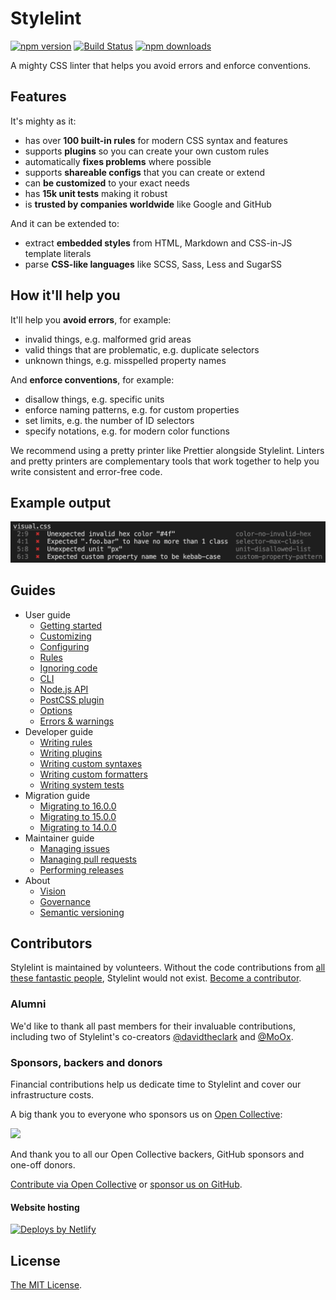 # Stylelint

[![npm version](https://img.shields.io/npm/v/stylelint?logo=npm&logoColor=fff)](https://www.npmjs.com/package/stylelint)
[![Build Status](https://github.com/stylelint/stylelint/workflows/Testing/badge.svg)](https://github.com/stylelint/stylelint/actions/workflows/testing.yml?query=branch%3Amain)
[![npm downloads](https://img.shields.io/npm/dm/stylelint)](https://npmcharts.com/compare/stylelint?minimal=true)

A mighty CSS linter that helps you avoid errors and enforce conventions.

## Features

It's mighty as it:

- has over **100 built-in rules** for modern CSS syntax and features
- supports **plugins** so you can create your own custom rules
- automatically **fixes problems** where possible
- supports **shareable configs** that you can create or extend
- can **be customized** to your exact needs
- has **15k unit tests** making it robust
- is **trusted by companies worldwide** like Google and GitHub

And it can be extended to:

- extract **embedded styles** from HTML, Markdown and CSS-in-JS template literals
- parse **CSS-like languages** like SCSS, Sass, Less and SugarSS

## How it'll help you

It'll help you **avoid errors**, for example:

- invalid things, e.g. malformed grid areas
- valid things that are problematic, e.g. duplicate selectors
- unknown things, e.g. misspelled property names

And **enforce conventions**, for example:

- disallow things, e.g. specific units
- enforce naming patterns, e.g. for custom properties
- set limits, e.g. the number of ID selectors
- specify notations, e.g. for modern color functions

We recommend using a pretty printer like Prettier alongside Stylelint. Linters and pretty printers are complementary tools that work together to help you write consistent and error-free code.

## Example output

![Example](example.png)

## Guides

- User guide
  - [Getting started](docs/user-guide/get-started.md)
  - [Customizing](docs/user-guide/customize.md)
  - [Configuring](docs/user-guide/configure.md)
  - [Rules](docs/user-guide/rules.md)
  - [Ignoring code](docs/user-guide/ignore-code.md)
  - [CLI](docs/user-guide/cli.md)
  - [Node.js API](docs/user-guide/node-api.md)
  - [PostCSS plugin](docs/user-guide/postcss-plugin.md)
  - [Options](docs/user-guide/options.md)
  - [Errors & warnings](docs/user-guide/errors.md)
- Developer guide
  - [Writing rules](docs/developer-guide/rules.md)
  - [Writing plugins](docs/developer-guide/plugins.md)
  - [Writing custom syntaxes](docs/developer-guide/syntaxes.md)
  - [Writing custom formatters](docs/developer-guide/formatters.md)
  - [Writing system tests](docs/developer-guide/system-tests.md)
- Migration guide
  - [Migrating to 16.0.0](docs/migration-guide/to-16.md)
  - [Migrating to 15.0.0](docs/migration-guide/to-15.md)
  - [Migrating to 14.0.0](docs/migration-guide/to-14.md)
- Maintainer guide
  - [Managing issues](docs/maintainer-guide/issues.md)
  - [Managing pull requests](docs/maintainer-guide/pull-requests.md)
  - [Performing releases](docs/maintainer-guide/releases.md)
- About
  - [Vision](docs/about/vision.md)
  - [Governance](docs/about/governance.md)
  - [Semantic versioning](docs/about/semantic-versioning.md)

## Contributors

Stylelint is maintained by volunteers. Without the code contributions from [all these fantastic people](https://github.com/stylelint/stylelint/graphs/contributors), Stylelint would not exist. [Become a contributor](CONTRIBUTING.md).

### Alumni

We'd like to thank all past members for their invaluable contributions, including two of Stylelint's co-creators [@davidtheclark](https://github.com/davidtheclark) and [@MoOx](https://github.com/MoOx).

### Sponsors, backers and donors

Financial contributions help us dedicate time to Stylelint and cover our infrastructure costs.

A big thank you to everyone who sponsors us on [Open Collective](https://opencollective.com/stylelint/):

<object data="https://opencollective.com/stylelint/sponsors.svg?width=420&button=false" type="image/svg+xml">
  <img src="https://opencollective.com/stylelint/sponsors.svg?width=840&button=false" />
</object>

And thank you to all our Open Collective backers, GitHub sponsors and one-off donors.

[Contribute via Open Collective](hhttps://opencollective.com/stylelint/contribute) or [sponsor us on GitHub](https://github.com/sponsors/stylelint).

#### Website hosting

[![Deploys by Netlify](https://www.netlify.com/img/global/badges/netlify-color-accent.svg)](https://www.netlify.com)

## License

[The MIT License](https://raw.githubusercontent.com/stylelint/stylelint/main/LICENSE).
